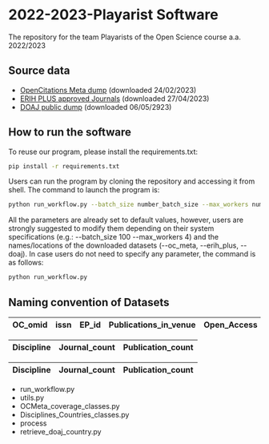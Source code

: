 # 2022-2023-Playarist Software
 The repository for the team Playarists of the Open Science course a.a. 2022/2023

## Source data

* <a href="https://kanalregister.hkdir.no/publiseringskanaler/erihplus/periodical/listApproved">OpenCitations Meta dump</a> (downloaded 24/02/2023) 
* <a href="https://kanalregister.hkdir.no/publiseringskanaler/erihplus/periodical/listApproved">ERIH PLUS approved Journals</a> (downloaded 27/04/2023)
* <a href="https://doaj.org/docs/public-data-dump/">DOAJ public dump</a> (downloaded 06/05/2923)
 
 
 
## How to run the software
 To reuse our program, please install the requirements.txt:
```sh
pip install -r requirements.txt
```
 Users can run the program by cloning the repository and accessing it from shell. The command to launch the program is:
```sh
python run_workflow.py --batch_size number_batch_size --max_workers number__workers --oc_meta path_to_OC_Meta_folder --erih_plus path_to_erih_plus.csv --doaj path_to_doaj.csv
```
 All the parameters are already set to default values, however, users are strongly suggested to modify them depending on their system specifications (e.g.: --batch_size 100 --max_workers 4) and the names/locations of the downloaded datasets (--oc_meta, --erih_plus, --doaj). In case users do not need to specify any parameter, the command is as follows:
 ```sh
python run_workflow.py
```

 
 
 
 
 
 
 
 
 
 
 
 
 
 
 ## Naming convention of Datasets 
 
| OC_omid | issn | EP_id | Publications_in_venue | Open_Access |
|---------|------|-------|-----------------------|-------------|

| Discipline | Journal_count | Publication_count | 
|------------|---------------|-------------------|

| Discipline | Journal_count | Publication_count | 
|------------|---------------|-------------------|


- run_workflow.py
- utils.py
- OCMeta_coverage_classes.py
- Disciplines_Countries_classes.py
- process
- retrieve_doaj_country.py
